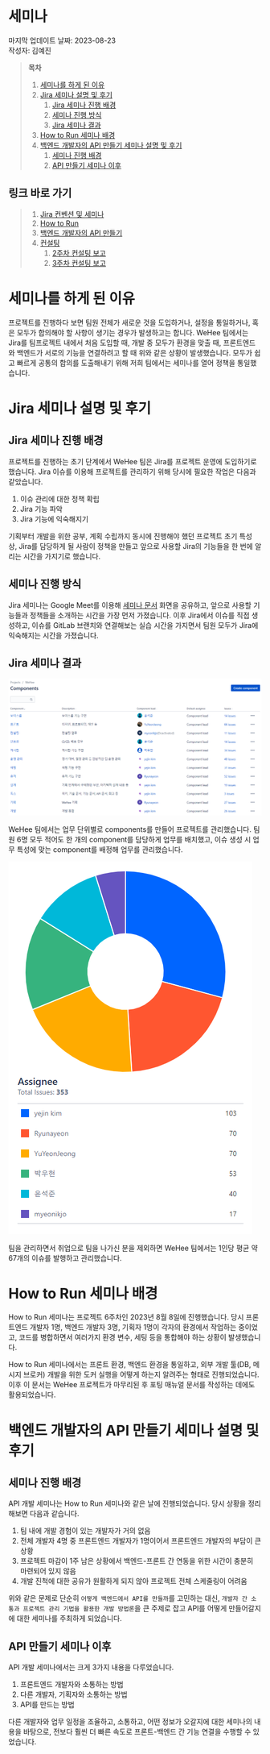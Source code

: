 # 세미나

마지막 업데이트 날짜: 2023-08-23 <br>
작성자: 김예진

> **목차**
>
> 1. [세미나를 하게 된 이유](#세미나를-하게-된-이유)
> 2. [Jira 세미나 설명 및 후기](#jira-세미나-설명-및-후기)
>    1. [Jira 세미나 진행 배경](#jira-세미나-진행-배경)
>    1. [세미나 진행 방식](#세미나-진행-방식)
>    1. [Jira 세미나 결과](#jira-세미나-결과)
> 3. [How to Run 세미나 배경](#how-to-run-세미나-배경)
> 4. [백엔드 개발자의 API 만들기 세미나 설명 및 후기](#백엔드-개발자의-api-만들기-세미나-설명-및-후기)
>    1. [세미나 진행 배경](#세미나-진행-배경)
>    2. [API 만들기 세미나 이후](#api-만들기-세미나-이후)

## 링크 바로 가기

> 1. [Jira 컨벤션 및 세미나](../conventions/jira/jira-conventions-seminar.md)
> 2. [How to Run](how-to-run.md)
> 3. [백엔드 개발자의 API 만들기](how-to-make-api-in-spring-boot.md)
> 4. [컨설팅](consulting/README.md)
>    1. [2주차 컨설팅 보고](consulting/week2-consulting.md)
>    2. [3주차 컨설팅 보고](consulting/week3-consulting.md)

# 세미나를 하게 된 이유

프로젝트를 진행하다 보면 팀원 전체가 새로운 것을 도입하거나, 설정을 통일하거나, 혹은 모두가 합의해야 할 사항이 생기는 경우가 발생하고는 합니다. WeHee 팀에서는 Jira를 팀프로젝트 내에서 처음 도입할 때, 개발 중 모두가 환경을 맞출 때, 프론트엔드와 백엔드가 서로의 기능을 연결하려고 할 때 위와 같은 상황이 발생했습니다. 모두가 쉽고 빠르게 공통의 합의를 도출해내기 위해 저희 팀에서는 세미나를 열어 정책을 통일했습니다.

# Jira 세미나 설명 및 후기

## Jira 세미나 진행 배경

프로젝트를 진행하는 초기 단계에서 WeHee 팀은 Jira를 프로젝트 운영에 도입하기로 했습니다. Jira 이슈를 이용해 프로젝트를 관리하기 위해 당시에 필요한 작업은 다음과 같았습니다.

1. 이슈 관리에 대한 정책 확립
2. Jira 기능 파악
3. Jira 기능에 익숙해지기

기획부터 개발을 위한 공부, 계획 수립까지 동시에 진행해야 했던 프로젝트 초기 특성 상, Jira를 담당하게 될 사람이 정책을 만들고 앞으로 사용할 Jira의 기능들을 한 번에 알리는 시간을 가지기로 했습니다.

## 세미나 진행 방식

Jira 세미나는 Google Meet를 이용해 [세미나 문서](../conventions/jira/jira-conventions-seminar.md) 화면을 공유하고, 앞으로 사용할 기능들과 정책들을 소개하는 시간을 가장 먼저 가졌습니다. 이후 Jira에서 이슈를 직접 생성하고, 이슈를 GitLab 브랜치와 연결해보는 실습 시간을 가지면서 팀원 모두가 Jira에 익숙해지는 시간을 가졌습니다.

## Jira 세미나 결과

![](images/seminar01.PNG)

WeHee 팀에서는 업무 단위별로 components를 만들어 프로젝트를 관리했습니다. 팀원 6명 모두 적어도 한 개의 component를 담당하게 업무를 배치했고, 이슈 생성 시 업무 특성에 맞는 component를 배정해 업무를 관리했습니다.

![](images/seminar02.PNG)

팀을 관리하면서 취업으로 팀을 나가신 분을 제외하면 WeHee 팀에서는 1인당 평균 약 67개의 이슈를 발행하고 관리했습니다.

# How to Run 세미나 배경

How to Run 세미나는 프로젝트 6주차인 2023년 8월 8일에 진행했습니다. 당시 프론트엔드 개발자 1명, 백엔드 개발자 3명, 기획자 1명이 각자의 환경에서 작업하는 중이었고, 코드를 병합하면서 여러가지 환경 변수, 세팅 등을 통합해야 하는 상황이 발생했습니다.

How to Run 세미나에서는 프론트 환경, 백엔드 환경을 통일하고, 외부 개발 툴(DB, 메시지 브로커) 개발을 위한 도커 실행을 어떻게 하는지 알려주는 형태로 진행되었습니다. 이후 이 문서는 WeHee 프로젝트가 마무리된 후 포팅 매뉴얼 문서를 작성하는 데에도 활용되었습니다.

# 백엔드 개발자의 API 만들기 세미나 설명 및 후기

## 세미나 진행 배경

API 개발 세미나는 How to Run 세미나와 같은 날에 진행되었습니다. 당시 상황을 정리해보면 다음과 같습니다.

1. 팀 내에 개발 경험이 있는 개발자가 거의 없음
2. 전체 개발자 4명 중 프론트엔드 개발자가 1명이어서 프론트엔드 개발자의 부담이 큰 상황
3. 프로젝트 마감이 1주 남은 상황에서 백엔드-프론트 간 연동을 위한 시간이 충분히 마련되어 있지 않음
4. 개발 진척에 대한 공유가 원활하게 되지 않아 프로젝트 전체 스케줄링이 어려움

위와 같은 문제로 단순히 `어떻게 백엔드에서 API를 만들까`를 고민하는 대신, `개발자 간 소통과 프로젝트 관리 기법을 활용한 개발 방법론`을 큰 주제로 잡고 API를 어떻게 만들어갈지에 대한 세미나를 주최하게 되었습니다.

## API 만들기 세미나 이후

API 개발 세미나에서는 크게 3가지 내용을 다루었습니다.

1. 프론트엔드 개발자와 소통하는 방법
2. 다른 개발자, 기획자와 소통하는 방법
3. API를 만드는 방법

다른 개발자와 업무 일정을 조율하고, 소통하고, 어떤 정보가 오갈지에 대한 세미나의 내용을 바탕으로, 전보다 훨씬 더 빠른 속도로 프론트-백엔드 간 기능 연결을 수행할 수 있었습니다.
